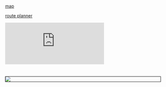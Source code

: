


<a href="https://drive.google.com/file/d/1gdZPr6FWmMy-J4uvFzJi1J-7NzfFoiNb/view?usp=drivesdk"> map        </a>

<a href="https://moovitapp.com/?metroId=2122"> route planner </a>



<iframe src="https://free.timeanddate.com/countdown/i6wjyv1s/n101/cf100/cm0/cu4/ct5/cs1/ca0/co0/cr0/ss0/cac000/cpc000/pct/tc66c/fn3/fs175/szw320/szh135/iso2019-11-02T07:30:00" allowTransparency="true" frameborder="0" width="320" height="135"></iframe>


<script>(function(d, s, id) {
        var js, fjs = d.getElementsByTagName(s)[0];
        var ro = !!d.getElementById(id);
        js = d.createElement(s); js.id = id;
        js.src = "https://widgets.moovit.com/ws/90B471657AD81967E0530100007F0087/3032576";
        fjs.parentNode.insertBefore(js, fjs);
    })(document, 'script', 'moovit-jsw');</script>

   <div class="mv-gd-widget-20" 
        data-width="100%" 
        data-height="100%"
        data-id="3032576"></div>





<div class="jquery-script-clear"></div>
</div>
<div>
  <div class="container">
    <h1></h1>
    <div data-zoom="https://tfl.gov.uk/cdn/static/cms/images/london-rail-and-tube-services-map.gif" class="zoom" style="max-width: 600px; border: 1px solid black; overflow: hidden;">
      <img src="https://tfl.gov.uk/cdn/static/cms/images/london-rail-and-tube-services-map.gif" />
    </div>
</div>
 <script src="http://code.jquery.com/jquery-3.1.1.min.js"></script>
 <script src="jquery.imagezoom.js"></script>
 <script>
   $('.zoom').zoom();
 </script>
</html>
